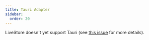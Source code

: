 ```yaml
---
title: Tauri Adapter
sidebar:
  order: 20
---
```


LiveStore doesn't yet support Tauri (see [this issue](https://github.com/livestorejs/livestore/issues/125) for more details).